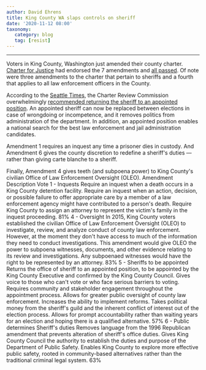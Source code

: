 ```yaml
---
author: David Ehrens
title: King County WA slaps controls on sheriff
date: '2020-11-12 08:00'
taxonomy:
   category: blog
   tag: [resist]
---
```

---
Voters in King County, Washington just amended their county charter. [Charter for Justice](https://www.charterforjustice.com/overview) had endorsed the 7 amendments and [all passed](https://kuow.org/stories/election-results-in-seattle-and-washington-state). Of note were three amendments to the charter that pertain to sheriffs and a fourth that applies to all law enforcement officers in the County.

According to the [Seattle Times](https://www.seattletimes.com/seattle-news/politics/king-county-voters-to-decide-whether-to-elect-sheriff-cut-sheriffs-office-duties/), the Charter Review Commission overwhelmingly [recommended returning the sheriff to an appointed position](https://mkcclegisearch.kingcounty.gov/LegislationDetail.aspx?ID=4564522&GUID=963F3A22-92BA-471A-B17C-69EE8E3731C7&Options=Advanced&Search=&FullText=1). An appointed sheriff can now be replaced between elections in case of wrongdoing or incompetence, and it removes politics from administration of the department. In addition, an appointed position enables a national search for the best law enforcement and jail administration candidates.

Amendment 1 requires an inquest any time a prisoner dies in custody. And Amendment 6 gives the county discretion to redefine a sheriff's duties — rather than giving carte blanche to a sheriff.

Finally, Amendment 4 gives teeth (and subpoena power) to King County's civilian Office of Law Enforcement Oversight (OLEO). Amendment Description Vote 1 - Inquests Require an inquest when a death occurs in a King County detention facility. Require an inquest when an action, decision, or possible failure to offer appropriate care by a member of a law enforcement agency might have contributed to a person's death. Require King County to assign an attorney to represent the victim's family in the inquest proceeding. 81% 4 - Oversight In 2015, King County voters established the civilian Office of Law Enforcement Oversight (OLEO) to investigate, review, and analyze conduct of county law enforcement. However, at the moment they don't have access to much of the information they need to conduct investigations. This amendment would give OLEO the power to subpoena witnesses, documents, and other evidence relating to its review and investigations. Any subpoenaed witnesses would have the right to be represented by an attorney. 83% 5 - Sheriffs to be appointed Returns the office of sheriff to an appointed position, to be appointed by the King County Executive and confirmed by the King County Council. Gives voice to those who can't vote or who face serious barriers to voting. Requires community and stakeholder engagement throughout the appointment process. Allows for greater public oversight of county law enforcement. Increases the ability to implement reforms. Takes political money from the sheriff's guild and the inherent conflict of interest out of the election process. Allows for prompt accountability rather than waiting years for an election and hoping there is a qualified alternative. 57% 6 - Public determines Sheriff's duties Removes language from the 1996 Republican amendment that prevents alteration of sheriff's office duties. Gives King County Council the authority to establish the duties and purpose of the Department of Public Safety. Enables King County to explore more effective public safety, rooted in community-based alternatives rather than the traditional criminal legal system. 63%
